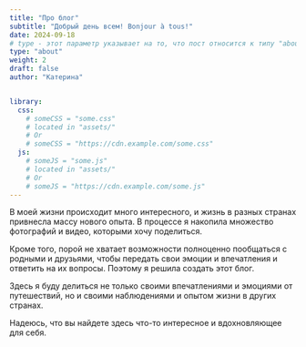 ```yaml
---
title: "Про блог"
subtitle: "Добрый день всем! Bonjour à tous!"
date: 2024-09-18
# type - этот параметр указывает на то, что пост относится к типу "about"
type: "about"
weight: 2
draft: false
author: "Катерина"


library:
  css:
    # someCSS = "some.css"
    # located in "assets/"
    # Or
    # someCSS = "https://cdn.example.com/some.css"
  js:
    # someJS = "some.js"
    # located in "assets/"
    # Or
    # someJS = "https://cdn.example.com/some.js"
---
```


В моей жизни происходит много интересного, и жизнь в разных странах привнесла массу нового опыта. В процессе я накопила множество фотографий и видео, которыми хочу поделиться.

Кроме того, порой не хватает возможности полноценно пообщаться с родными и друзьями, чтобы передать свои эмоции и впечатления и ответить на их вопросы. Поэтому я решила создать этот блог.

Здесь я буду делиться не только своими впечатлениями и эмоциями от путешествий, но и своими наблюдениями и опытом жизни в других странах.

Надеюсь, что вы найдете здесь что-то интересное и вдохновляющее для себя.